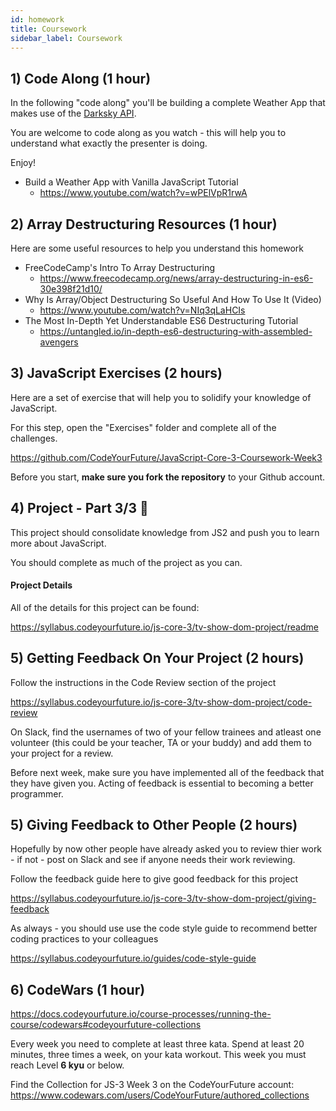 ```yaml
---
id: homework
title: Coursework
sidebar_label: Coursework
---
```


<!--
## 1) Review Solutions for Last Weeks Coursework

Before starting this week, be sure to review the solutions for last weeks coursework

https://github.com/CodeYourFuture/JavaScript-Core-3-Coursework-Week2-Solution

Make sure you work out what you don't understand and spend some time considering how the code works.

In each of the folders you'll find a `solutions.md` file that will explain more of the solution to you. You should read each of them.

**Note**: This is a private repository. Please speak to your Teacher, Buddy or Class Coordinator to get access. You should ask them to invite your whole class.

-->

## 1) Code Along (1 hour)

In the following "code along" you'll be building a complete Weather App that makes use of the [Darksky API](https://darksky.net).

You are welcome to code along as you watch - this will help you to understand what exactly the presenter is doing.

Enjoy!

- Build a Weather App with Vanilla JavaScript Tutorial
  - https://www.youtube.com/watch?v=wPElVpR1rwA

## 2) Array Destructuring Resources (1 hour)

Here are some useful resources to help you understand this homework

- FreeCodeCamp's Intro To Array Destructuring
  - https://www.freecodecamp.org/news/array-destructuring-in-es6-30e398f21d10/
- Why Is Array/Object Destructuring So Useful And How To Use It (Video)
  - https://www.youtube.com/watch?v=NIq3qLaHCIs
- The Most In-Depth Yet Understandable ES6 Destructuring Tutorial
  - https://untangled.io/in-depth-es6-destructuring-with-assembled-avengers

## 3) JavaScript Exercises (2 hours)

Here are a set of exercise that will help you to solidify your knowledge of JavaScript.

For this step, open the "Exercises" folder and complete all of the challenges.

https://github.com/CodeYourFuture/JavaScript-Core-3-Coursework-Week3

Before you start, **make sure you fork the repository** to your Github account.

## 4) Project - Part 3/3 🔑

This project should consolidate knowledge from JS2 and push you to learn more about JavaScript.

You should complete as much of the project as you can.

#### Project Details

All of the details for this project can be found:

https://syllabus.codeyourfuture.io/js-core-3/tv-show-dom-project/readme

## 5) Getting Feedback On Your Project (2 hours)

Follow the instructions in the Code Review section of the project

https://syllabus.codeyourfuture.io/js-core-3/tv-show-dom-project/code-review

On Slack, find the usernames of two of your fellow trainees and atleast one volunteer (this could be your teacher, TA or your buddy) and add them to your project for a review.

Before next week, make sure you have implemented all of the feedback that they have given you. Acting of feedback is essential to becoming a better programmer.

## 5) Giving Feedback to Other People (2 hours)

Hopefully by now other people have already asked you to review thier work - if not - post on Slack and see if anyone needs their work reviewing.

Follow the feedback guide here to give good feedback for this project

https://syllabus.codeyourfuture.io/js-core-3/tv-show-dom-project/giving-feedback

As always - you should use use the code style guide to recommend better coding practices to your colleagues

https://syllabus.codeyourfuture.io/guides/code-style-guide

## 6) CodeWars (1 hour)
https://docs.codeyourfuture.io/course-processes/running-the-course/codewars#codeyourfuture-collections

Every week you need to complete at least three kata. Spend at least 20 minutes, three times a week, on your kata workout. This week you must reach Level **6 kyu** or below.

Find the Collection for JS-3 Week 3 on the CodeYourFuture account: https://www.codewars.com/users/CodeYourFuture/authored_collections


